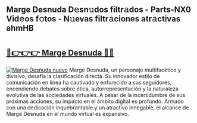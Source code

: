 ## Marge Desnuda D𝚎sn𝚞dos filtr𝚊dos - Parts-NX0 Vid𝚎os f𝚘tos - N𝚞evas filtr𝚊ciones atr𝚊ctivas ahmHB

# <h2><a href="http://mb54cb.tromn.icu/?c=Marge+Desnuda">🔗👉👉👉 Marge Desnuda 🔗🔗</a></h2>

[![Marge Desnuda nuevo](https://i.imgur.com/pEAQMta.gif)](http://mb54cb.tromn.icu/?c=Marge+Desnuda)
Marge Desnuda, un personaje multifacético y divisivo, desafía la clasificación directa. Su innovador estilo de comunicación en línea ha cautivado y enfurecido a sus seguidores, encendiendo debates sobre ética, autorrepresentación y la naturaleza evolutiva de las sociedades virtuales. A pesar de la incertidumbre de sus próximas acciones, su impacto en el ámbito digital es profundo. Armado con una dedicación inquebrantable y un atractivo innegable, el alcance de Marge Desnuda en el mundo virtual es expansivo.
